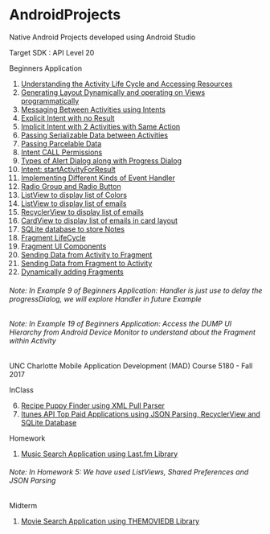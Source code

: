 # AndroidProjects
Native Android Projects developed using Android Studio

Target SDK : API Level 20

Beginners Application


  1. [Understanding the Activity Life Cycle and Accessing Resources](/ActivityLifeCycle_and_AccessingResources)
  2. [Generating Layout Dynamically and operating on Views programmatically](/Programmed_RelativeLayout)
  3. [Messaging Between Activities using Intents](/Intents)
  4. [Explicit Intent with no Result](/Explicit_Intents)
  5. [Implicit Intent with 2 Activities with Same Action](Implicit_Intent)
  6. [Passing Serializable Data between Activities](/Explicit_Intents_Data_Passing)
  7. [Passing Parcelable Data](/Parcelable_Data_Passing)
  8. [Intent CALL Permissions](/Intent_CALL_Permission)
  9. [Types of Alert Dialog along with Progress Dialog](/AlertDialog)
  10. [Intent: startActivityForResult](/ActivityForResult)
  11. [Implementing Different Kinds of Event Handler](/EventHandler)
  12. [Radio Group and Radio Button](/RadioButton_RadioGroup)
  13. [ListView to display list of Colors](/ListViewDemo)
  14. [ListView to display list of emails](/ListViewEmail)
  15. [RecyclerView to display list of emails](/RecyclerView)
  16. [CardView to display list of emails in card layout](/CardView)
  17. [SQLite database to store Notes](/SQLiteNotes)
  18. [Fragment LifeCycle](/Fragment_LifeCycle)
  19. [Fragment UI Components](/Fragment_UI_Components)
  20. [Sending Data from Activity to Fragment](/Fragment_Send_Data_From_Activity)
  21. [Sending Data from Fragment to Activity](/Fragment_Send_Data_From_Fragment)
  22. [Dynamically adding Fragments](/Fragment_Dynamic_Embed)



###### Note: In Example 9 of Beginners Application: Handler is just use to delay the progressDialog, we will explore Handler in future Example
###### Note: In Example 19 of Beginners Application: Access the DUMP UI Hierarchy from Android Device Monitor to understand about the Fragment within Activity


UNC Charlotte Mobile Application Development (MAD) Course 5180 - Fall 2017

InClass

   6. [Recipe Puppy Finder using XML Pull Parser](/Recipe_Puppy_Finder)
   7. [Itunes API Top Paid Applications using JSON Parsing, RecyclerView and SQLite Database ](/InClass07)

Homework

   1. [Music Search Application using Last.fm Library](/HW05) 
   
###### Note: In Homework 5: We have used ListViews, Shared Preferences and JSON Parsing


Midterm

   1. [Movie Search Application using THEMOVIEDB Library](/Midterm)

  
